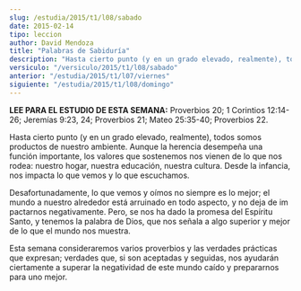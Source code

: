 ```yaml
---
slug: /estudia/2015/t1/l08/sabado
date: 2015-02-14
tipo: leccion
author: David Mendoza
title: "Palabras de Sabiduría"
description: "Hasta cierto punto (y en un grado elevado, realmente), todos somos productos de nuestro ambiente. Aunque la herencia desempeña una función importante, los valores que sostenemos nos vienen de lo que nos rodea: nuestro hogar, nuestra educación, nuestra cultura."
versiculo: "/versiculo/2015/t1/l08/sabado"
anterior: "/estudia/2015/t1/l07/viernes"
siguiente: "/estudia/2015/t1/l08/domingo"
---
```


**LEE PARA EL ESTUDIO DE ESTA SEMANA:** Proverbios 20; 1 Corintios 12:14-26; Jeremías 9:23, 24; Proverbios 21; Mateo 25:35-40; Proverbios 22.

Hasta cierto punto (y en un grado elevado, realmente), todos somos productos de nuestro ambiente. Aunque la herencia desempeña una función importante, los valores que sostenemos nos vienen de lo que nos rodea: nuestro hogar, nuestra educación, nuestra cultura. Desde la infancia, nos impacta lo que vemos y lo que escuchamos.

Desafortunadamente, lo que vemos y oímos no siempre es lo mejor; el mundo a nuestro alrededor está arruinado en todo aspecto, y no deja de im pactarnos negativamente. Pero, se nos ha dado la promesa del Espíritu Santo, y tenemos la palabra de Dios, que nos señala a algo superior y mejor de lo que el mundo nos muestra.

Esta semana consideraremos varios proverbios y las verdades prácticas que expresan; verdades que, si son aceptadas y seguidas, nos ayudarán ciertamente a superar la negatividad de este mundo caído y prepararnos para uno mejor.
